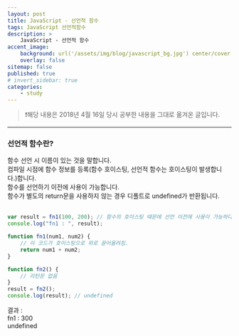 ```yaml
---
layout: post
title: JavaScript - 선언적 함수
tags: JavaScript 선언적함수
description: >
    JavaScript - 선언적 함수
accent_image:
    background: url('/assets/img/blog/javascript_bg.jpg') center/cover
    overlay: false
sitemap: false
published: true
# invert_sidebar: true
categories:
    - study
---
```


> ❗️해당 내용은 2018년 4월 16일 당시 공부한 내용을 그대로 옮겨온 글입니다.

---

### 선언적 함수란?

함수 선언 시 이름이 있는 것을 말합니다.<br>
컴파일 시점에 함수 정보를 등록(함수 호이스팅, 선언적 함수는 호이스팅이 발생합니다.)합니다.<br>
함수를 선언하기 이전에 사용이 가능합니다.<br>
함수가 별도의 return문을 사용하지 않는 경우 디폴트로 undefined가 반환됩니다.<br><br>

```javascript
var result = fn1(100, 200); // 함수의 호이스팅 때문에 선언 이전에 사용이 가능하다.
console.log("fn1 : ", result);

function fn1(num1, num2) {
    // 이 코드가 호이스팅으로 위로 끌어올려짐.
    return num1 + num2;
}

function fn2() {
    // 리턴문 없음
}
result = fn2();
console.log(result); // undefined
```

결과 :<br>
fn1 : 300<br>
undefined<br>
